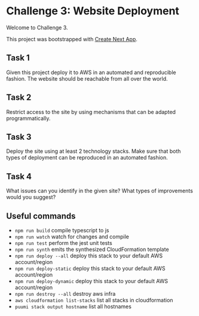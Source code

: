 # Challenge 3: Website Deployment

Welcome to Challenge 3.

This project was bootstrapped with [Create Next App](https://github.com/segmentio/create-next-app).

## Task 1 

Given this project deploy it to AWS in an automated and reproducible fashion. The website should be reachable from all over the world.
 
## Task 2 

Restrict access to the site by using mechanisms that can be adapted programmatically.

## Task 3 

Deploy the site using at least 2 technology stacks. Make sure that both types of deployment can be reproduced in an automated fashion.

## Task 4 

What issues can you identify in the given site? What types of improvements would you suggest?


## Useful commands

 * `npm run build`      compile typescript to js
 * `npm run watch`      watch for changes and compile
 * `npm run test`       perform the jest unit tests
 * `npm run synth`      emits the synthesized CloudFormation template
 * `npm run deploy --all`     deploy this stack to your default AWS account/region
 * `npm run deploy-static`     deploy this stack to your default AWS account/region
 * `npm run deploy-dynamic`     deploy this stack to your default AWS account/region
 * `npm run destroy --all`    destroy aws infra
 * `aws cloudformation list-stacks`     list all stacks in cloudformation
 * `puumi stack output hostname`    list all hostnames